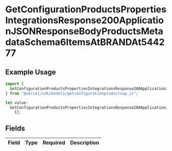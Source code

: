 # GetConfigurationProductsPropertiesIntegrationsResponse200ApplicationJSONResponseBodyProductsMetadataSchema6ItemsAtBRANDAt544277

## Example Usage

```typescript
import {
  GetConfigurationProductsPropertiesIntegrationsResponse200ApplicationJSONResponseBodyProductsMetadataSchema6ItemsAtBRANDAt544277,
} from "@vercel/sdk/models/getconfigurationproductsop.js";

let value:
  GetConfigurationProductsPropertiesIntegrationsResponse200ApplicationJSONResponseBodyProductsMetadataSchema6ItemsAtBRANDAt544277 =
    {};
```

## Fields

| Field       | Type        | Required    | Description |
| ----------- | ----------- | ----------- | ----------- |
